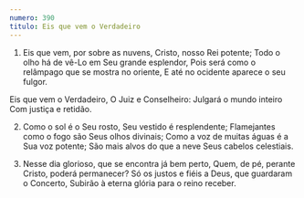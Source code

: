 ```yaml
---
numero: 390
titulo: Eis que vem o Verdadeiro
---
```

1. Eis que vem, por sobre as nuvens,
Cristo, nosso Rei potente;
Todo o olho há de vê-Lo em Seu grande esplendor,
Pois será como o relâmpago que se mostra no oriente,
E até no ocidente aparece o seu fulgor.

Eis que vem o Verdadeiro,
O Juiz e Conselheiro:
Julgará o mundo inteiro
Com justiça e retidão.

2. Como o sol é o Seu rosto, Seu vestido é resplendente;
Flamejantes como o fogo são Seus olhos divinais;
Como a voz de muitas águas é a Sua voz potente;
São mais alvos do que a neve Seus cabelos celestiais.

3. Nesse dia glorioso, que se encontra já bem perto,
Quem, de pé, perante Cristo, poderá permanecer?
Só os justos e fiéis a Deus, que guardaram o Concerto,
Subirão à eterna glória para o reino receber.
